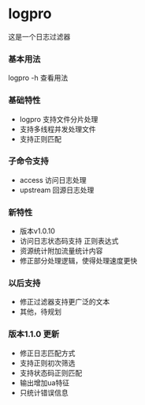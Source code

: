 # logpro 
这是一个日志过滤器

### 基本用法
logpro -h 查看用法

### 基础特性
- logpro 支持文件分片处理
- 支持多线程并发处理文件
- 支持正则匹配

### 子命令支持
- access 访问日志处理
- upstream 回源日志处理

### 新特性
- 版本v1.0.10 
- 访问日志状态码支持 正则表达式
- 资源统计附加流量统计内容
- 修正部分处理逻辑，使得处理速度更快

### 以后支持
- 修正过滤器支持更广泛的文本
- 其他，待规划

### 版本1.1.0 更新
- 修正日志匹配方式
- 支持正则初次筛选
- 支持状态码正则匹配
- 输出增加ua特征
- 只统计错误信息